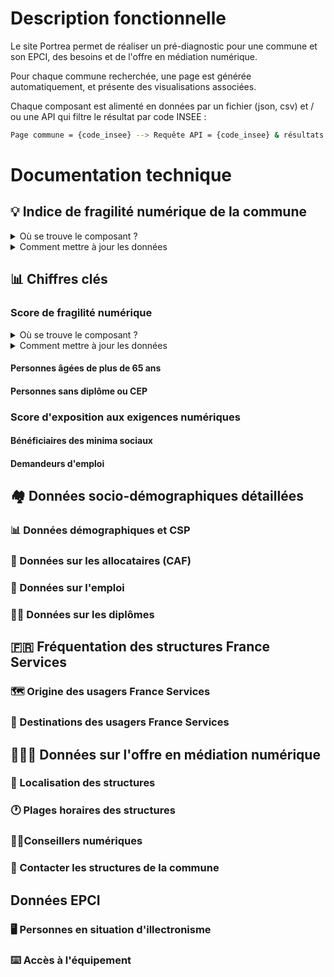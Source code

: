 # Description fonctionnelle 

Le site Portrea permet de réaliser un pré-diagnostic pour une commune et son EPCI, des besoins et de l'offre en médiation numérique.

Pour chaque commune recherchée, une page est générée automatiquement, et présente des visualisations associées.

Chaque composant est alimenté en données par un fichier (json, csv) et / ou une API qui filtre le résultat par code INSEE :

```bash
Page commune = {code_insee} --> Requête API = {code_insee} & résultats --> Visualisation
```

# Documentation technique 

## 💡 Indice de fragilité numérique de la commune

<details>
  <summary>Où se trouve le composant ?</summary>
  
  [Lien vers le code](/components/viz/Scores/Ifn.js)
  
</details>

<details>
  <summary>Comment mettre à jour les données</summary>
  
  ### Origine des données
  Il s'agit uniquement d'un lien vers une URL standardisée du site https://www.fragilite-numerique.fr, comprenant les variables à exposer sur la page pour un code commune donné.

  ### Le fichier à mettre à jour
  Les données sont mise à jour par la Mednum.

</details>

## 📊 Chiffres clés

### Score de fragilité numérique
<details>
  <summary>Où se trouve le composant ?</summary>
  
  [Lien vers le code](/components/viz/Scores/FragiliteScore.js)
  
</details>

<details>
  <summary>Comment mettre à jour les données</summary>
  
  ### Origine des données
  
  Source : https://www.insee.fr/fr/statistiques/6543298

  ### Le(s) fichier(s) à mettre à jour

  [inseediplome.json](/data/iris/inseediplome.json)
  
  ### API correspondante(s) dans le code
  
  [API comcode2pop](/pages/api/iris/comcode2pop.js)
  [API comcode2diplome](/pages/api/iris/comcode2diplome.js)

---

</details>

#### Personnes âgées de plus de 65 ans
#### Personnes sans diplôme ou CEP

### Score d'exposition aux exigences numériques
#### Bénéficiaires des minima sociaux
#### Demandeurs d'emploi

## 🏘 Données socio-démographiques détaillées
### 📊 Données démographiques et CSP
### 📄 Données sur les allocataires (CAF)
### 💼 Données sur l'emploi
### 👩‍🎓 Données sur les diplômes

## 🇫🇷 Fréquentation des structures France Services
### 🗺 Origine des usagers France Services
### 📍 Destinations des usagers France Services

## 👩🏽‍💻 Données sur l'offre en médiation numérique
### 📍 Localisation des structures
### 🕐 Plages horaires des structures
### 👨‍💼Conseillers numériques
### 📧 Contacter les structures de la commune

## Données EPCI
### 🖥 Personnes en situation d'illectronisme
### ⌨️ Accès à l'équipement

